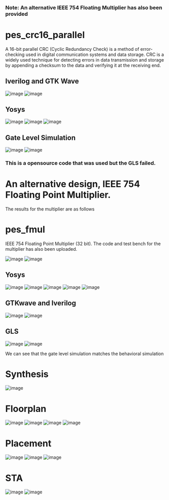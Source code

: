 ### Note: An alternative IEEE 754 Floating Multiplier has also been provided

# pes_crc16_parallel

A 16-bit parallel CRC (Cyclic Redundancy Check) is a method of error-checking used in digital communication systems and data storage. CRC is a widely used technique for detecting errors in data transmission and storage by appending a checksum to the data and verifying it at the receiving end.

## Iverilog and GTK Wave
![image](https://github.com/mauriya0202/pes_crc16_parallel/assets/112739882/4de26572-d10a-4b74-909b-fba5683d56be)
![image](https://github.com/mauriya0202/pes_crc16_parallel/assets/112739882/f5b38f42-47e5-4895-be55-9736122fcec8)

## Yosys
![image](https://github.com/mauriya0202/pes_crc16_parallel/assets/112739882/cd4c8afb-d2ec-4ccd-9c77-c6efa7257d4c)
![image](https://github.com/mauriya0202/pes_crc16_parallel/assets/112739882/e4aa42a2-4a9f-40da-9f5e-ebbb3668446c)
![image](https://github.com/mauriya0202/pes_crc16_parallel/assets/112739882/e7de79f6-7be0-4d70-a392-97be819082ce)

## Gate Level Simulation
![image](https://github.com/mauriya0202/pes_crc16_parallel/assets/112739882/93771bd3-84ec-4442-b8fc-0af9bde286cd)
![image](https://github.com/mauriya0202/pes_crc16_parallel/assets/112739882/79a6db78-82e7-4026-a5d5-2fdd5c253f26)

 ### This is a opensource code that was used but the GLS failed. 
 
 # An alternative design, IEEE 754 Floating Point Multiplier.

The results for the multiplier are as follows

# pes_fmul

IEEE 754 Floating Point Multiplier (32 bit). 
The code and test bench for the multiplier has also been uploaded.

![image](https://github.com/mauriya0202/pes_crc16_parallel/assets/112739882/31ab4ecd-66c0-40f0-9ed9-84fba01f6fa0)
![image](https://github.com/mauriya0202/pes_crc16_parallel/assets/112739882/b3f184f8-9fd9-4c6a-b25f-1ebd231f4d87)


## Yosys


![image](https://github.com/mauriya0202/pes_fmul/assets/112739882/d9986110-4e44-4de9-b606-d78f3de24d50)
![image](https://github.com/mauriya0202/pes_fmul/assets/112739882/cd486440-011b-4ab1-9e28-ca6cb7e5d08b)
![image](https://github.com/mauriya0202/pes_fmul/assets/112739882/c264a898-4cf5-48fc-b921-af6ba3ea8054)
![image](https://github.com/mauriya0202/pes_fmul/assets/112739882/baf6f37b-56a0-4799-a4bb-9186f5b2cc9c)
![image](https://github.com/mauriya0202/pes_fmul/assets/112739882/d45135d6-9c9d-41bc-8395-bc984ed1e809)



## GTKwave and Iverilog 

![image](https://github.com/mauriya0202/pes_fmul/assets/112739882/91f1ee2f-bec1-43d9-ae3f-cd9a0212de8f)
![image](https://github.com/mauriya0202/pes_fmul/assets/112739882/634012b3-b091-4287-8f2a-1d8a6a8b0979)

## GLS

![image](https://github.com/mauriya0202/pes_crc16_parallel/assets/112739882/369a9e05-8553-455b-942b-334bf516d16b)
![image](https://github.com/mauriya0202/pes_crc16_parallel/assets/112739882/a5e58302-c637-4a1b-b47b-b3e169d793f7)


We can see that the gate level simulation matches the behavioral simulation

# Synthesis

![image](https://github.com/mauriya0202/pes_crc16_parallel/assets/112739882/5696efa4-0641-49fa-9ff0-7a953380a9b9)

# Floorplan

![image](https://github.com/mauriya0202/pes_crc16_parallel/assets/112739882/768be5df-14fd-47c3-b879-8300110516f7)
![image](https://github.com/mauriya0202/pes_crc16_parallel/assets/112739882/54be2ef3-0f2c-40b7-82ea-b87576df5ea4)
![image](https://github.com/mauriya0202/pes_crc16_parallel/assets/112739882/d8583b80-8de3-4c1b-b2af-8c5e3c245d72)
![image](https://github.com/mauriya0202/pes_crc16_parallel/assets/112739882/93718287-0d4f-49bc-9da0-66aa947a03ce)




# Placement

![image](https://github.com/mauriya0202/pes_crc16_parallel/assets/112739882/6b8e6d4c-3a21-4bae-9b6c-96230b8d5e85)
![image](https://github.com/mauriya0202/pes_crc16_parallel/assets/112739882/7162c80e-0078-4855-b62f-dc899cdbafd6)
![image](https://github.com/mauriya0202/pes_crc16_parallel/assets/112739882/c9c6f9b5-8b8c-4a0c-9b55-4fcd7bd4ee6f)


# STA

![image](https://github.com/mauriya0202/pes_crc16_parallel/assets/112739882/59f9f18a-e86b-4046-a8c8-8563f26030b6)
![image](https://github.com/mauriya0202/pes_crc16_parallel/assets/112739882/58406d20-6f25-47ce-8dc1-031c5f1bacb1)



